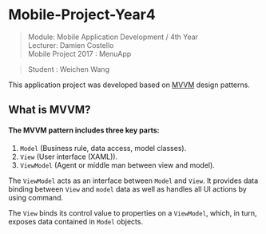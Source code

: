 # Mobile-Project-Year4
> Module: Mobile Application Development / 4th Year  
> Lecturer: Damien Costello  
> Mobile Project 2017 : MenuApp

> Student : Weichen Wang

This application project was developed based on [MVVM](https://msdn.microsoft.com/en-us/library/hh848246.aspx) design patterns.

## What is MVVM?
#### The MVVM pattern includes three key parts:
1. `Model` (Business rule, data access, model classes).
2. `View` (User interface (XAML)).
3. `ViewModel` (Agent or middle man between view and model).
 

The `ViewModel` acts as an interface between `Model` and `View`. It provides data binding between `View` and `model` data as well as handles all UI actions by using command.

The `View` binds its control value to properties on a `ViewModel`, which, in turn, exposes data contained in `Model` objects.

